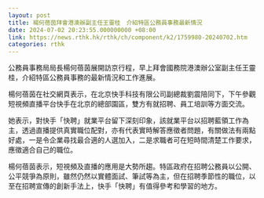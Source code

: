```yaml
---
layout: post
title: 楊何蓓茵拜會港澳辦副主任王靈桂　介紹特區公務員事務最新情況
date: 2024-07-02 20:23:55.000000000 +08:00
link: https://news.rthk.hk/rthk/ch/component/k2/1759980-20240702.htm
categories: rthk
---
```


公務員事務局局長楊何蓓茵展開訪京行程，早上拜會國務院港澳辦公室副主任王靈桂，介紹特區公務員事務的最新情況和工作進展。

楊何蓓茵在社交網頁表示，在北京快手科技有限公司副總裁劉震陪同下，下午參觀短視頻直播平台快手在北京的總部園區，雙方有就招聘、員工培訓等方面交流。

她表示，對快手「快聘」就業平台留下深刻印象，該就業平台以招聘藍領工作為主，透過直播提供真實職位配對，亦有代表實時解答應徵者問題，有關做法有兩點好處，一是令企業尋找最合適的人選加入，二是求職者可在短時間清楚工作要求，應徵適合自己的職位。

楊何蓓茵表示，短視頻及直播的應用是大勢所趨。特區政府在招聘公務員以公開、公平競爭為原則，雖然仍然以實體面試、筆試等為主，但在招聘季節性的職位，以至在招聘宣傳的創新手法上，快手「快聘」有值得參考和學習的地方。
